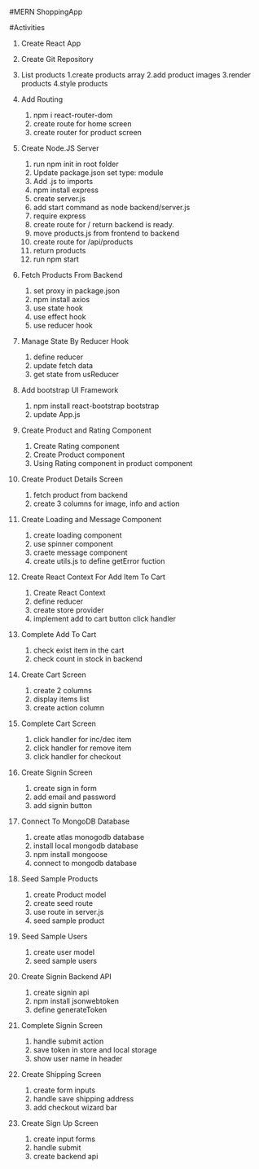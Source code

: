 #MERN ShoppingApp

#Activities

1. Create React App

2. Create Git Repository

3. List products
   1.create products array
   2.add product images
   3.render products
   4.style products

4. Add Routing

   1. npm i react-router-dom
   2. create route for home screen
   3. create router for product screen

5. Create Node.JS Server

   1. run npm init in root folder
   2. Update package.json set type: module
   3. Add .js to imports
   4. npm install express
   5. create server.js
   6. add start command as node backend/server.js
   7. require express
   8. create route for / return backend is ready.
   9. move products.js from frontend to backend
   10. create route for /api/products
   11. return products
   12. run npm start

6. Fetch Products From Backend

   1. set proxy in package.json
   2. npm install axios
   3. use state hook
   4. use effect hook
   5. use reducer hook

7. Manage State By Reducer Hook

   1. define reducer
   2. update fetch data
   3. get state from usReducer

8. Add bootstrap UI Framework

   1. npm install react-bootstrap bootstrap
   2. update App.js

9. Create Product and Rating Component

   1. Create Rating component
   2. Create Product component
   3. Using Rating component in product component

10. Create Product Details Screen

    1. fetch product from backend
    2. create 3 columns for image, info and action

11. Create Loading and Message Component

    1. create loading component
    2. use spinner component
    3. craete message component
    4. create utils.js to define getError fuction

12. Create React Context For Add Item To Cart

    1. Create React Context
    2. define reducer
    3. create store provider
    4. implement add to cart button click handler

13. Complete Add To Cart

    1. check exist item in the cart
    2. check count in stock in backend

14. Create Cart Screen

    1. create 2 columns
    2. display items list
    3. create action column

15. Complete Cart Screen
    1. click handler for inc/dec item
    2. click handler for remove item
    3. click handler for checkout

16. Create Signin Screen
    1. create sign in form
    2. add email and password
    3. add signin button

17. Connect To MongoDB Database
    1. create atlas monogodb database
    2. install local mongodb database
    3. npm install mongoose
    4. connect to mongodb database

18. Seed Sample Products
    1. create Product model
    2. create seed route
    3. use route in server.js
    4. seed sample product

19. Seed Sample Users
    1. create user model
    2. seed sample users

20. Create Signin Backend API
    1. create signin api
    2. npm install jsonwebtoken
    3. define generateToken

21. Complete Signin Screen
    1. handle submit action
    2. save token in store and local storage
    3. show user name in header

22. Create Shipping Screen
    1. create form inputs
    2. handle save shipping address
    3. add checkout wizard bar

23. Create Sign Up Screen
    1. create input forms
    2. handle submit
    3. create backend api